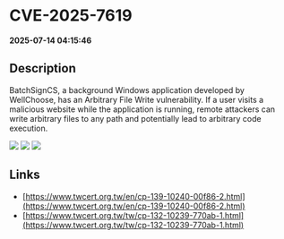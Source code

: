 # CVE-2025-7619

**2025-07-14 04:15:46**

## Description
BatchSignCS, a background Windows application developed by WellChoose, has an Arbitrary File Write vulnerability. If a user visits a malicious website while the application is running, remote attackers can write arbitrary files to any path and potentially lead to arbitrary code execution.

![](https://img.shields.io/static/v1?label=Score&message=8.7&color=red)
![](https://img.shields.io/static/v1?label=Severity&message=HIGH&color=red)
![](https://img.shields.io/static/v1?label=CWE&message=Traversal&color=green)

## Links
- [https://www.twcert.org.tw/en/cp-139-10240-00f86-2.html](https://www.twcert.org.tw/en/cp-139-10240-00f86-2.html)
- [https://www.twcert.org.tw/tw/cp-132-10239-770ab-1.html](https://www.twcert.org.tw/tw/cp-132-10239-770ab-1.html)
